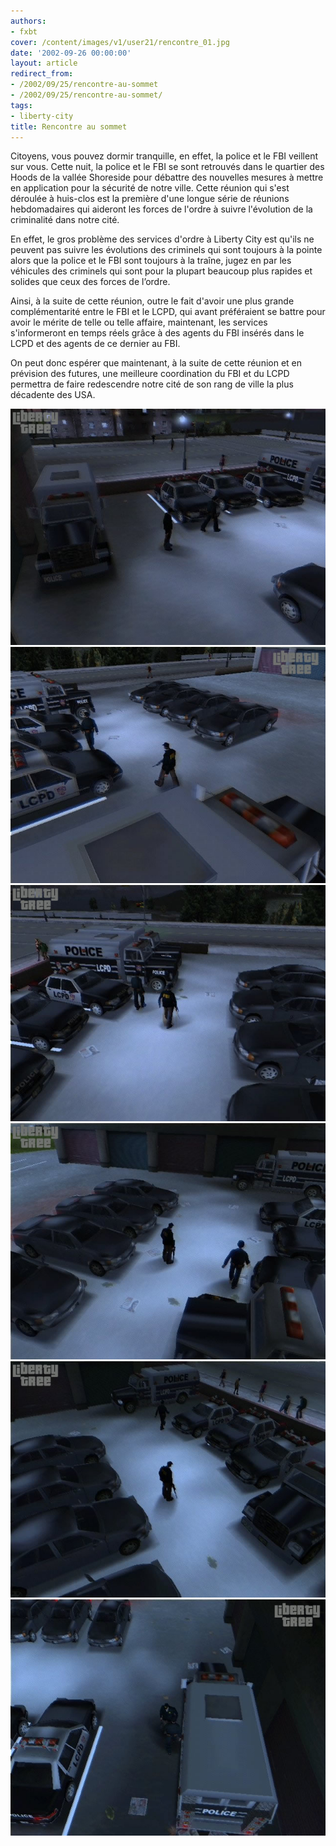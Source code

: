 ```yaml
---
authors:
- fxbt
cover: /content/images/v1/user21/rencontre_01.jpg
date: '2002-09-26 00:00:00'
layout: article
redirect_from:
- /2002/09/25/rencontre-au-sommet
- /2002/09/25/rencontre-au-sommet/
tags:
- liberty-city
title: Rencontre au sommet
---
```



Citoyens, vous pouvez dormir tranquille, en effet, la police et le FBI veillent sur vous. Cette nuit, la police et le FBI se sont retrouvés dans le quartier des Hoods de la vallée Shoreside pour débattre des nouvelles mesures à mettre en application pour la sécurité de notre ville. Cette réunion qui s'est déroulée à huis-clos est la première d'une longue série de réunions hebdomadaires qui aideront les forces de l'ordre à suivre l'évolution de la criminalité dans notre cité.

En effet, le gros problème des services d'ordre à Liberty City est qu'ils ne peuvent pas suivre les évolutions des criminels qui sont toujours à la pointe alors que la police et le FBI sont toujours à la traîne, jugez en par les véhicules des criminels qui sont pour la plupart beaucoup plus rapides et solides que ceux des forces de l’ordre.

Ainsi, à la suite de cette réunion, outre le fait d'avoir une plus grande complémentarité entre le FBI et le LCPD, qui avant préféraient se battre pour avoir le mérite de telle ou telle affaire, maintenant, les services s'informeront en temps réels grâce à des agents du FBI insérés dans le LCPD et des agents de ce dernier au FBI.

On peut donc espérer que maintenant, à la suite de cette réunion et en prévision des futures, une meilleure coordination du FBI et du LCPD permettra de faire redescendre notre cité de son rang de ville la plus décadente des USA.

![](/content/images/v1/user21/rencontre_01.jpg)
![](/content/images/v1/user21/rencontre_02.jpg)
![](/content/images/v1/user21/rencontre_03.jpg)
![](/content/images/v1/user21/rencontre_04.jpg)
![](/content/images/v1/user21/rencontre_05.jpg)
![](/content/images/v1/user21/rencontre_06.jpg)